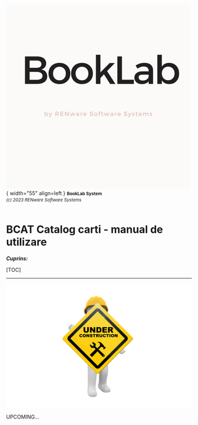 ![booklab_logo](../pictures/booklab_logo.png){ width="55" align=left }
<small markdown>**BookLab System**<br>
*(c) 2023 RENware Software Systems*
</small><br><br>



# BCAT Catalog carti - manual de utilizare


***Cuprins:***

[TOC]

***





<!-- -#TODO ...Under construction page... -->

![wip page](../pictures/under_maintenance.png)

UPCOMING...


